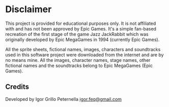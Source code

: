 # Disclaimer

This project is provided for educational purposes only. It is not affiliated 
with and has not been approved by Epic Games. It's a simple fan-based recreation of the first stage
of the game Jazz JackRabbit which was originally developed by Epic MegaGames in 1994 (currently Epic Games).

All the sprite sheets, fictional names, images, characters and soundtracks used in this software 
project were downloaded from the internet and are by no means mine. All the images, character names, 
stage names, other fictional names and the soundtracks belong to Epic MegaGames (Epic Games).

## Credits

Developed by Igor Grillo Peternella <igor.feq@gmail.com>
